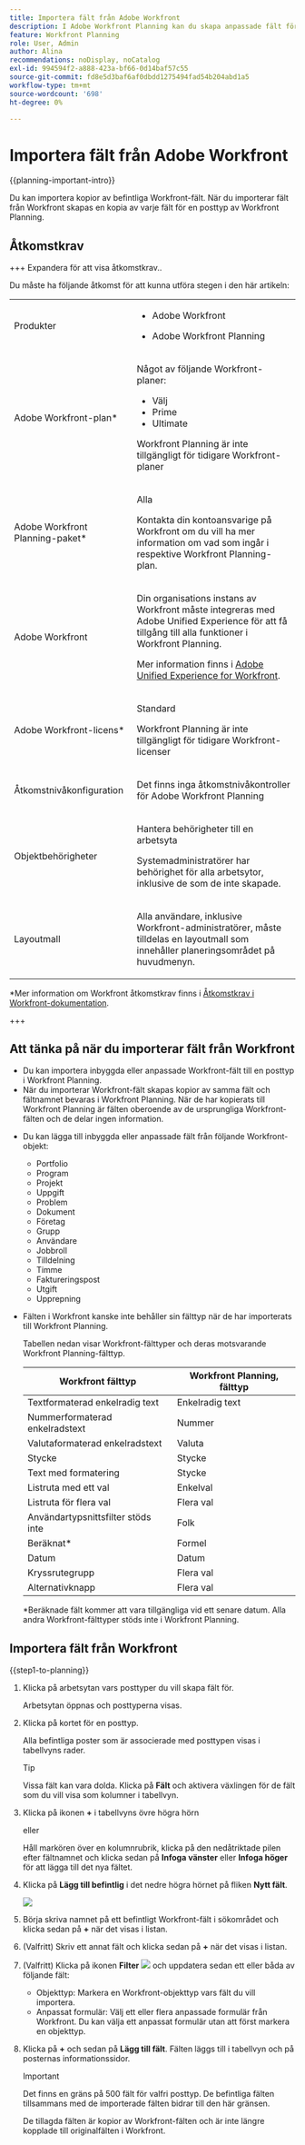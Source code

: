 ```yaml
---
title: Importera fält från Adobe Workfront
description: I Adobe Workfront Planning kan du skapa anpassade fält för varje typ av posttyp. Du kan sedan associera fältet med Workfront Planning-poster.
feature: Workfront Planning
role: User, Admin
author: Alina
recommendations: noDisplay, noCatalog
exl-id: 994594f2-a888-423a-bf66-0d14baf57c55
source-git-commit: fd8e5d3baf6af0dbdd1275494fad54b204abd1a5
workflow-type: tm+mt
source-wordcount: '698'
ht-degree: 0%

---
```


<!--add to TOC-->

# Importera fält från Adobe Workfront

<!--<span class="preview">The highlighted information on this page refers to functionality not yet generally available. It is available only in the Preview environment for all customers. After the monthly releases to Production, the same features are also available in the Production environment for customers who enabled fast releases. </span>   

<span class="preview">For information about fast releases, see [Enable or disable fast releases for your organization](/help/quicksilver/administration-and-setup/set-up-workfront/configure-system-defaults/enable-fast-release-process.md). </span>-->


{{planning-important-intro}}

Du kan importera kopior av befintliga Workfront-fält. När du importerar fält från Workfront skapas en kopia av varje fält för en posttyp av Workfront Planning.


## Åtkomstkrav

+++ Expandera för att visa åtkomstkrav..

Du måste ha följande åtkomst för att kunna utföra stegen i den här artikeln:

<table style="table-layout:auto"> 
<col> 
</col> 
<col> 
</col> 
<tbody> 
    <tr> 
<tr> 
<td> 
   <p> Produkter</p> </td> 
   <td> 
   <ul><li><p> Adobe Workfront</p></li> 
   <li><p> Adobe Workfront Planning<p></li></ul></td> 
  </tr>   
<tr> 
   <td role="rowheader"><p>Adobe Workfront-plan*</p></td> 
   <td> 
<p>Något av följande Workfront-planer:</p> 
<ul><li>Välj</li> 
<li>Prime</li> 
<li>Ultimate</li></ul> 
<p>Workfront Planning är inte tillgängligt för tidigare Workfront-planer</p> 
   </td> 
<tr> 
   <td role="rowheader"><p>Adobe Workfront Planning-paket*</p></td> 
   <td> 
<p>Alla </p> 
<p>Kontakta din kontoansvarige på Workfront om du vill ha mer information om vad som ingår i respektive Workfront Planning-plan. </p> 
   </td> 
 <tr> 
   <td role="rowheader"><p>Adobe Workfront</p></td> 
   <td> 
<p>Din organisations instans av Workfront måste integreras med Adobe Unified Experience för att få tillgång till alla funktioner i Workfront Planning.</p> 
<p>Mer information finns i <a href="/help/quicksilver/workfront-basics/navigate-workfront/workfront-navigation/adobe-unified-experience.md">Adobe Unified Experience for Workfront</a>. </p> 
   </td> 
   </tr> 
  </tr> 
  <tr> 
   <td role="rowheader"><p>Adobe Workfront-licens*</p></td> 
   <td><p> Standard </p>
   <p>Workfront Planning är inte tillgängligt för tidigare Workfront-licenser</p> 
  </td> 
  </tr> 
  <tr> 
   <td role="rowheader"><p>Åtkomstnivåkonfiguration</p></td> 
   <td> <p>Det finns inga åtkomstnivåkontroller för Adobe Workfront Planning</p>   
</td> 
  </tr> 
<tr> 
   <td role="rowheader"><p>Objektbehörigheter</p></td> 
   <td>   <p>Hantera behörigheter till en arbetsyta <!--<span class="preview">and record type</span>--> </a> </p>  
   <p>Systemadministratörer har behörighet för alla arbetsytor, inklusive de som de inte skapade.</p> </td> 
  </tr> 
<tr> 
   <td role="rowheader"><p>Layoutmall</p></td> 
   <td> <p>Alla användare, inklusive Workfront-administratörer, måste tilldelas en layoutmall som innehåller planeringsområdet på huvudmenyn. </p> </td> 
  </tr> 
</tbody> 
</table>

*Mer information om Workfront åtkomstkrav finns i [Åtkomstkrav i Workfront-dokumentation](/help/quicksilver/administration-and-setup/add-users/access-levels-and-object-permissions/access-level-requirements-in-documentation.md).

+++

## Att tänka på när du importerar fält från Workfront

* Du kan importera inbyggda eller anpassade Workfront-fält till en posttyp i Workfront Planning.
* När du importerar Workfront-fält skapas kopior av samma fält och fältnamnet bevaras i Workfront Planning. När de har kopierats till Workfront Planning är fälten oberoende av de ursprungliga Workfront-fälten och de delar ingen information.
<!--check this: * You do not need permissions or access to Workfront objects to be able to add their fields to Workfront Planning. -->
* Du kan lägga till inbyggda eller anpassade fält från följande Workfront-objekt:
   * Portfolio
   * Program
   * Projekt
   * Uppgift
   * Problem
   * Dokument
   * Företag
   * Grupp
   * Användare
   * Jobbroll
   * Tilldelning
   * Timme
   * Faktureringspost
     <!--Available only to Preview, but might not come to Prod:* Rate card - visible in Production but asking PM if it should be hidden-->
   * Utgift
   * Upprepning
     <!--* Non-labor resource - - visible in Production but asking PM if it should be hidden-->
     <!--* Non-labour resource category - - visible in Production but asking PM if it should be hidden-->
* Fälten i Workfront kanske inte behåller sin fälttyp när de har importerats till Workfront Planning.

  Tabellen nedan visar Workfront-fälttyper och deras motsvarande Workfront Planning-fälttyp.

  | Workfront fälttyp | Workfront Planning, fälttyp |
  |------------------------------------------|-------------------------------|
  | Textformaterad enkelradig text | Enkelradig text |
  | Nummerformaterad enkelradstext | Nummer |
  | Valutaformaterad enkelradstext | Valuta |
  | Stycke | Stycke |
  | Text med formatering | Stycke |
  | Listruta med ett val | Enkelval |
  | Listruta för flera val | Flera val |
  | Användartypsnittsfilter stöds inte | Folk |
  | Beräknat* | Formel |
  | Datum | Datum |
  | Kryssrutegrupp | Flera val |
  | Alternativknapp | Flera val |

  *Beräknade fält kommer att vara tillgängliga vid ett senare datum.
Alla andra Workfront-fälttyper stöds inte i Workfront Planning.


## Importera fält från Workfront

<!--the first 3 steps are the same as in Create fields-->

{{step1-to-planning}}

1. Klicka på arbetsytan vars posttyper du vill skapa fält för.

   Arbetsytan öppnas och posttyperna visas.

1. Klicka på kortet för en posttyp.

   Alla befintliga poster som är associerade med posttypen visas i tabellvyns rader.

   >[!TIP]
   >
   >    Vissa fält kan vara dolda. Klicka på **Fält** och aktivera växlingen för de fält som du vill visa som kolumner i tabellvyn.

1. Klicka på ikonen **+** i tabellvyns övre högra hörn

   eller

   Håll markören över en kolumnrubrik, klicka på den nedåtriktade pilen efter fältnamnet och klicka sedan på **Infoga vänster** eller **Infoga höger** för att lägga till det nya fältet.
1. Klicka på **Lägg till befintlig** i det nedre högra hörnet på fliken **Nytt fält**. <!--check UI - did they change this??-->

   ![](assets/add-existing-fields-from-workfront-modal.png)

1. Börja skriva namnet på ett befintligt Workfront-fält i sökområdet och klicka sedan på **+** när det visas i listan.
1. (Valfritt) Skriv ett annat fält och klicka sedan på **+** när det visas i listan.
1. (Valfritt) Klicka på ikonen **Filter** ![](assets/filters-in-import-fields-icon.png) och uppdatera sedan ett eller båda av följande fält:

   * Objekttyp: Markera en Workfront-objekttyp vars fält du vill importera.
   * Anpassat formulär: Välj ett eller flera anpassade formulär från Workfront. Du kan välja ett anpassat formulär utan att först markera en objekttyp.
1. Klicka på **+** och sedan på **Lägg till fält**.
Fälten läggs till i tabellvyn och på posternas informationssidor.

   >[!IMPORTANT]
   >
   >    Det finns en gräns på 500 fält för valfri posttyp. De befintliga fälten tillsammans med de importerade fälten bidrar till den här gränsen.

   De tillagda fälten är kopior av Workfront-fälten och är inte längre kopplade till originalfälten i Workfront.